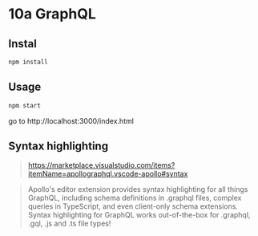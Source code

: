 # 10a GraphQL

## Instal
```bash
npm install
```

## Usage
```bash
npm start
```

go to http://localhost:3000/index.html

## Syntax highlighting
> https://marketplace.visualstudio.com/items?itemName=apollographql.vscode-apollo#syntax

> Apollo's editor extension provides syntax highlighting for 
> all things GraphQL, including schema definitions in .graphql 
> files, complex queries in TypeScript, and even client-only 
> schema extensions. Syntax highlighting for GraphQL works 
> out-of-the-box for .graphql, .gql, .js and .ts file types!